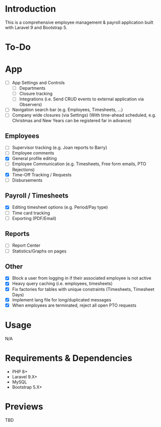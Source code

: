 # Introduction

This is a comprehensive employee management & payroll application built with Laravel 9 and Bootstrap 5.

# To-Do

# App

- [ ] App Settings and Controls
  - [ ] Departments
  - [ ] Closure tracking
  - [ ] Integrations (i.e. Send CRUD events to external application via Observers)
- [ ] Navigation search bar (e.g. Employees, Timesheets, ...)
- [ ] Company wide closures (via Settings) (With time-ahead scheduled, e.g. Christmas and New Years can be registered far in advance)

## Employees

- [ ] Supervisor tracking (e.g. Joan reports to Barry)
- [ ] Employee comments
- [X] General profile editing
- [ ] Employee Communication (e.g. Timesheets, Free form emails, PTO Rejections)
- [X] Time-Off Tracking / Requests
- [ ] Disbursements

## Payroll / Timesheets

- [X] Editing timesheet options (e.g. Period/Pay type)
- [ ] Time card tracking
- [ ] Exporting (PDF/Email)

## Reports

- [ ] Report Center
- [ ] Statistics/Graphs on pages

## Other

- [X] Block a user from logging in if their associated employee is not active
- [X] Heavy query caching (i.e. employees, timesheets)
- [X] Fix factories for tables with unique constraints (Timesheets, Timesheet Days)
- [X] Implement lang file for long/duplicated messages
- [X] When employees are terminated, reject all open PTO requests

# Usage

N/A

# Requirements & Dependencies

- PHP 8+
- Laravel 9.X+
- MySQL
- Bootstrap 5.X+

# Previews

TBD
